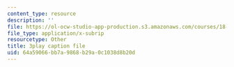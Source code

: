```yaml
---
content_type: resource
description: ''
file: https://ol-ocw-studio-app-production.s3.amazonaws.com/courses/18-02sc-multivariable-calculus-fall-2010/64a59066bb7a9868b29a0c1038d8b20d_QCGJVKaCDuI.srt
file_type: application/x-subrip
resourcetype: Other
title: 3play caption file
uid: 64a59066-bb7a-9868-b29a-0c1038d8b20d
---
```

